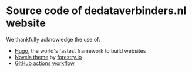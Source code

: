 #  Source code of dedataverbinders.nl website

We thankfully acknowledge the use of:
- [Hugo](https://gohugo.io/), the world's fastest framework to build websites
- [Novela theme](https://github.com/forestryio/hugo-theme-novela) by [forestry.io](https://forestry.io/)
- [GitHub actions workflow](https://medium.com/zendesk-engineering/a-github-actions-workflow-to-generate-publish-your-hugo-website-f36375e56cf7) 
